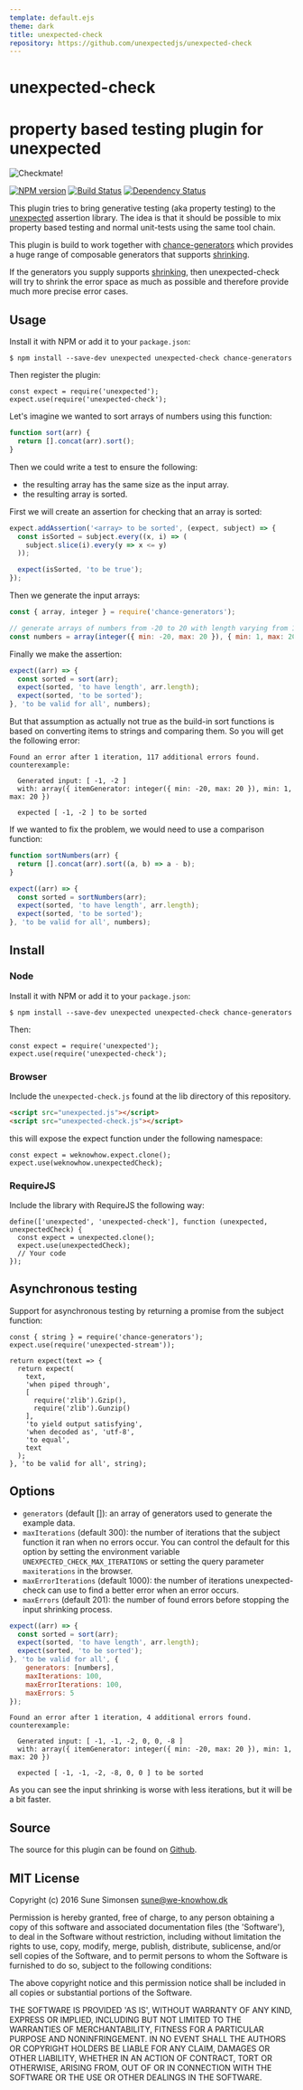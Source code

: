 ```yaml
---
template: default.ejs
theme: dark
title: unexpected-check
repository: https://github.com/unexpectedjs/unexpected-check
---
```


# unexpected-check
# property based testing plugin for unexpected

<img alt="Checkmate!" src="./unexpected-check.jpg" style="display: block; max-width: 100%">

[![NPM version](https://badge.fury.io/js/unexpected-check.svg)](http://badge.fury.io/js/unexpected-check)
[![Build Status](https://travis-ci.org/unexpectedjs/unexpected-check.svg?branch=master)](https://travis-ci.org/unexpectedjs/unexpected-check)
[![Dependency Status](https://david-dm.org/unexpectedjs/unexpected-check.svg)](https://david-dm.org/unexpectedjs/unexpected-check)

This plugin tries to bring generative testing (aka property testing) to the
[unexpected](http://unexpected.js.org) assertion library. The idea is that it
should be possible to mix property based testing and normal unit-tests using the
same tool chain.

This plugin is build to work together with
[chance-generators](https://sunesimonsen.github.io/chance-generators/) which
provides a huge range of composable generators that supports
[shrinking](https://sunesimonsen.github.io/chance-generators/api/iterator/#shrink-value-).

If the generators you supply supports
[shrinking](https://sunesimonsen.github.io/chance-generators/api/iterator/#shrink-value-),
then unexpected-check will try to shrink the error space as much as possible and
therefore provide much more precise error cases.

## Usage


Install it with NPM or add it to your `package.json`:

```
$ npm install --save-dev unexpected unexpected-check chance-generators
```

Then register the plugin:

```js#evaluate:false
const expect = require('unexpected');
expect.use(require('unexpected-check');
```

Let's imagine we wanted to sort arrays of numbers using this function:

```js
function sort(arr) {
  return [].concat(arr).sort();
}
```

Then we could write a test to ensure the following:

* the resulting array has the same size as the input array.
* the resulting array is sorted.

First we will create an assertion for checking that an array is sorted:

```js
expect.addAssertion('<array> to be sorted', (expect, subject) => {
  const isSorted = subject.every((x, i) => (
    subject.slice(i).every(y => x <= y)
  ));

  expect(isSorted, 'to be true');
});
```

Then we generate the input arrays:

```js
const { array, integer } = require('chance-generators');

// generate arrays of numbers from -20 to 20 with length varying from 1 to 20
const numbers = array(integer({ min: -20, max: 20 }), { min: 1, max: 20 });
```

Finally we make the assertion:

```js
expect((arr) => {
  const sorted = sort(arr);
  expect(sorted, 'to have length', arr.length);
  expect(sorted, 'to be sorted');
}, 'to be valid for all', numbers);
```

But that assumption as actually not true as the build-in sort functions is based
on converting items to strings and comparing them. So you will get the following error:

```output
Found an error after 1 iteration, 117 additional errors found.
counterexample:

  Generated input: [ -1, -2 ]
  with: array({ itemGenerator: integer({ min: -20, max: 20 }), min: 1, max: 20 })

  expected [ -1, -2 ] to be sorted
```

If we wanted to fix the problem, we would need to use a comparison function:

```js
function sortNumbers(arr) {
  return [].concat(arr).sort((a, b) => a - b);
}
```

```js
expect((arr) => {
  const sorted = sortNumbers(arr);
  expect(sorted, 'to have length', arr.length);
  expect(sorted, 'to be sorted');
}, 'to be valid for all', numbers);
```

## Install

### Node

Install it with NPM or add it to your `package.json`:

```
$ npm install --save-dev unexpected unexpected-check chance-generators
```

Then:

```js#evaluate:false
const expect = require('unexpected');
expect.use(require('unexpected-check');
```

### Browser

Include the `unexpected-check.js` found at the lib directory of this
repository.

```html
<script src="unexpected.js"></script>
<script src="unexpected-check.js"></script>
```

this will expose the expect function under the following namespace:

```js#evaluate:false
const expect = weknowhow.expect.clone();
expect.use(weknowhow.unexpectedCheck);
```

### RequireJS

Include the library with RequireJS the following way:

```js#evaluate:false
define(['unexpected', 'unexpected-check'], function (unexpected, unexpectedCheck) {
  const expect = unexpected.clone();
  expect.use(unexpectedCheck);
  // Your code
});
```

## Asynchronous testing

Support for asynchronous testing by returning a promise from the subject
function:

```js#async:true
const { string } = require('chance-generators');
expect.use(require('unexpected-stream'));

return expect(text => {
  return expect(
    text,
    'when piped through',
    [
      require('zlib').Gzip(),
      require('zlib').Gunzip()
    ],
    'to yield output satisfying',
    'when decoded as', 'utf-8',
    'to equal',
    text
  );
}, 'to be valid for all', string);
```

## Options

* `generators` (default []): an array of generators used to generate the example
  data.
* `maxIterations` (default 300): the number of iterations that the subject
  function it ran when no errors occur. You can control the default for this
  option by setting the environment variable `UNEXPECTED_CHECK_MAX_ITERATIONS`
  or setting the query parameter `maxiterations` in the browser.
* `maxErrorIterations` (default 1000): the number of iterations unexpected-check
  can use to find a better error when an error occurs.
* `maxErrors` (default 201): the number of found errors before stopping the input
  shrinking process.

```js
expect((arr) => {
  const sorted = sort(arr);
  expect(sorted, 'to have length', arr.length);
  expect(sorted, 'to be sorted');
}, 'to be valid for all', {
    generators: [numbers],
    maxIterations: 100,
    maxErrorIterations: 100,
    maxErrors: 5
});
```

```output
Found an error after 1 iteration, 4 additional errors found.
counterexample:

  Generated input: [ -1, -1, -2, 0, 0, -8 ]
  with: array({ itemGenerator: integer({ min: -20, max: 20 }), min: 1, max: 20 })

  expected [ -1, -1, -2, -8, 0, 0 ] to be sorted
```

As you can see the input shrinking is worse with less iterations, but it will be
a bit faster.

## Source

The source for this plugin can be found on
[Github](https://github.com/unexpectedjs/unexpected-check).

## MIT License

Copyright (c) 2016 Sune Simonsen <sune@we-knowhow.dk>

Permission is hereby granted, free of charge, to any person obtaining
a copy of this software and associated documentation files (the
'Software'), to deal in the Software without restriction, including
without limitation the rights to use, copy, modify, merge, publish,
distribute, sublicense, and/or sell copies of the Software, and to
permit persons to whom the Software is furnished to do so, subject to
the following conditions:

The above copyright notice and this permission notice shall be
included in all copies or substantial portions of the Software.

THE SOFTWARE IS PROVIDED 'AS IS', WITHOUT WARRANTY OF ANY KIND,
EXPRESS OR IMPLIED, INCLUDING BUT NOT LIMITED TO THE WARRANTIES OF
MERCHANTABILITY, FITNESS FOR A PARTICULAR PURPOSE AND
NONINFRINGEMENT. IN NO EVENT SHALL THE AUTHORS OR COPYRIGHT HOLDERS BE
LIABLE FOR ANY CLAIM, DAMAGES OR OTHER LIABILITY, WHETHER IN AN ACTION
OF CONTRACT, TORT OR OTHERWISE, ARISING FROM, OUT OF OR IN CONNECTION
WITH THE SOFTWARE OR THE USE OR OTHER DEALINGS IN THE SOFTWARE.
